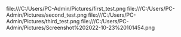 file:///C:/Users/PC-Admin/Pictures/first_test.png
file:///C:/Users/PC-Admin/Pictures/second_test.png
file:///C:/Users/PC-Admin/Pictures/third_test.png
file:///C:/Users/PC-Admin/Pictures/Screenshot%202022-10-23%20101454.png
